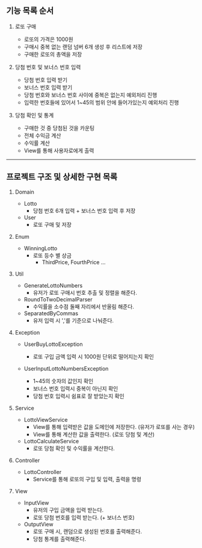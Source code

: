 ## 기능 목록 순서

1. 로또 구매
    - 로또의 가격은 1000원
    - 구매시 중복 없는 랜덤 넘버 6개 생성 후 리스트에 저장
    - 구매한 로또의 총액을 저장

2. 당첨 번호 및 보너스 번호 입력
   - 당첨 번호 입력 받기
   - 보너스 번호 입력 받기
   - 당첨 번호와 보너스 번호 사이에 중복은 없는지 예외처리 진행
   - 입력한 번호들에 있어서 1~45의 범위 안에 들어가있는지 예외처리 진행

3. 당첨 확인 및 통계
   - 구매한 것 중 당첨된 것을 카운팅
   - 전체 수익금 계산
   - 수익률 계산
   - View를 통해 사용자로에게 출력

---

## 프로젝트 구조 및 상세한 구현 목록

1. Domain
   - Lotto
     - 당첨 번호 6개 입력 + 보너스 번호 입력 후 저장
   - User
     - 로또 구매 및 저장

2. Enum
   - WinningLotto
     - 로또 등수 별 상금
       - ThirdPrice, FourthPrice ...

3. Util
   - GenerateLottoNumbers
      - 유저가 로또 구매시 번호 추출 및 정렬을 해준다.
   - RoundToTwoDecimalParser
     - 수익률을 소수점 둘째 자리에서 반올림 해준다.
   - SeparatedByCommas
     - 유저 입력 시 ','를 기준으로 나눠준다.


4. Exception
   - UserBuyLottoException
     - 로또 구입 금액 입력 시 1000원 단위로 떨어지는지 확인

   - UserInputLottoNumbersException
     - 1~45의 숫자의 값인지 확인
     - 보너스 번호 입력시 중복이 아닌지 확인
     - 당첨 번호 입력시 쉼표로 잘 받았는지 확인

5. Service
   - LottoViewService
     - View를 통해 입력받은 값을 도메인에 저장한다. (유저가 로또를 사는 경우)
     - View를 통해 계산한 값을 출력한다. (로또 당첨 및 계산)
   - LottoCalculateService
     - 로또 당첨 확인 및 수익률을 계산한다.

6. Controller
   - LottoController
     - Service를 통해 로또의 구입 및 입력, 출력을 명령

7. View
   - InputView
     - 유저의 구입 금액을 입력 받는다.
     - 로또 당첨 번호를 입력 받는다. (+ 보너스 번호)
   - OutputView
     - 로또 구매 시, 랜덤으로 생성된 번호를 출력해준다.
     - 당첨 통계를 출력해준다.